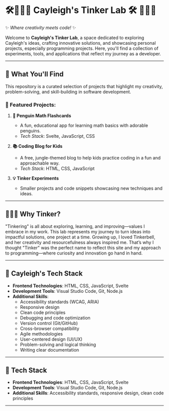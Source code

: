 # 🛠🧚‍♀✨ Cayleigh's Tinker Lab 🛠 🧚‍♀️✨ 
✨ *Where creativity meets code!* ✨  

Welcome to **Cayleigh's Tinker Lab**, a space dedicated to exploring Cayleigh's ideas, crafting innovative solutions, and showcasing personal projects, especially programming projects. Here, you'll find a collection of experiments, tools, and applications that reflect my journey as a developer.  

---

## 🌟 **What You'll Find**  
This repository is a curated selection of projects that highlight my creativity, problem-solving, and skill-building in software development.  

### 🧩 Featured Projects:
1. **🐧 Penguin Math Flashcards**  
   - A fun, educational app for learning math basics with adorable penguins.  
   - *Tech Stack*: Svelte, JavaScript, CSS  

2. **📚 Coding Blog for Kids**  
   - A free, jungle-themed blog to help kids practice coding in a fun and approachable way.  
   - *Tech Stack*: HTML, CSS, JavaScript  

3. **💡 Tinker Experiments**  
   - Smaller projects and code snippets showcasing new techniques and ideas.  

---

## 🧚‍♀️✨ **Why Tinker?**  
"Tinkering" is all about exploring, learning, and improving—values I embrace in my work. This lab represents my journey to turn ideas into impactful solutions, one project at a time. Growing up, I loved Tinkerbell, and her creativity and resourcefulness always inspired me. That’s why I thought "Tinker" was the perfect name to reflect this site and my approach to programming—where curiosity and innovation go hand in hand.  

---
## 🔧 **Cayleigh's Tech Stack**  
- **Frontend Technologies**: HTML, CSS, JavaScript, Svelte  
- **Development Tools**: Visual Studio Code, Git, Node.js  
- **Additional Skills**: 
  - Accessibility standards (WCAG, ARIA)
  - Responsive design
  - Clean code principles
  - Debugging and code optimization
  - Version control (Git/GitHub)
  - Cross-browser compatibility
  - Agile methodologies
  - User-centered design (UI/UX)
  - Problem-solving and logical thinking  
  - Writing clear documentation

---

## 🔧 **Tech Stack**  
- **Frontend Technologies**: HTML, CSS, JavaScript, Svelte  
- **Development Tools**: Visual Studio Code, Git, Node.js  
- **Additional Skills**: Accessibility standards, responsive design, clean code principles  

---

